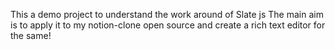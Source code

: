 This a demo project to understand the work around of Slate js
The main aim is to apply it to my notion-clone open source and create a rich text editor for the same!